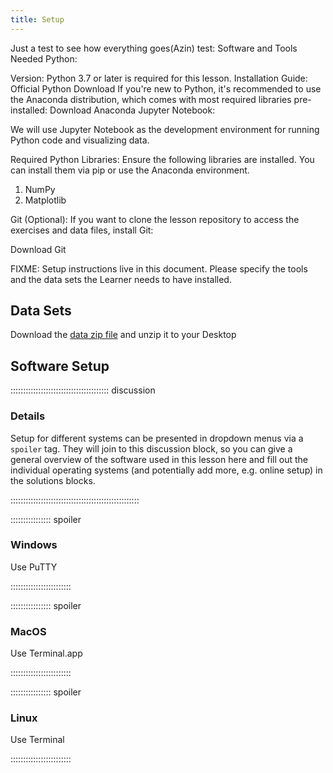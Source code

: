 ```yaml
---
title: Setup
---
```

Just a test to see how everything goes(Azin)
test: 
Software and Tools Needed
Python:

Version: Python 3.7 or later is required for this lesson.
Installation Guide:
Official Python Download
If you're new to Python, it's recommended to use the Anaconda distribution, which comes with most required libraries pre-installed:
Download Anaconda
Jupyter Notebook:

We will use Jupyter Notebook as the development environment for running Python code and visualizing data.


Required Python Libraries: Ensure the following libraries are installed. You can install them via pip or use the Anaconda environment.
1) NumPy
2) Matplotlib

Git (Optional): If you want to clone the lesson repository to access the exercises and data files, install Git:

Download Git

FIXME: Setup instructions live in this document. Please specify the tools and
the data sets the Learner needs to have installed.

## Data Sets

<!--
FIXME: place any data you want learners to use in `episodes/data` and then use
       a relative link ( [data zip file](data/lesson-data.zip) ) to provide a
       link to it, replacing the example.com link.
-->
Download the [data zip file](https://example.com/FIXME) and unzip it to your Desktop

## Software Setup

::::::::::::::::::::::::::::::::::::::: discussion

### Details

Setup for different systems can be presented in dropdown menus via a `spoiler`
tag. They will join to this discussion block, so you can give a general overview
of the software used in this lesson here and fill out the individual operating
systems (and potentially add more, e.g. online setup) in the solutions blocks.

:::::::::::::::::::::::::::::::::::::::::::::::::::

:::::::::::::::: spoiler

### Windows

Use PuTTY

::::::::::::::::::::::::

:::::::::::::::: spoiler

### MacOS

Use Terminal.app

::::::::::::::::::::::::


:::::::::::::::: spoiler

### Linux

Use Terminal

::::::::::::::::::::::::

